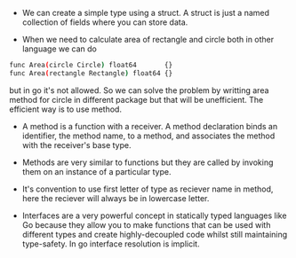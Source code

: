 * We can create a simple type using a struct. A struct is just a named collection of fields where you can store data.

* When we need to calculate area of rectangle and circle both in other language we can do 
```bash
func Area(circle Circle) float64       {}
func Area(rectangle Rectangle) float64 {}
```
but in go it's not allowed. So we can solve the problem by writting area method for circle in different package but that will be unefficient. The efficient way is to use method.

* A method is a function with a receiver. A method declaration binds an identifier, the method name, to a method, and associates the method with the receiver's base type.

* Methods are very similar to functions but they are called by invoking them on an instance of a particular type. 

* It's convention to use first letter of type as reciever name in method, here the reciever will always be in lowercase letter.

* Interfaces are a very powerful concept in statically typed languages like Go because they allow you to make functions that can be used with different types and create highly-decoupled code whilst still maintaining type-safety. In go interface resolution is implicit.